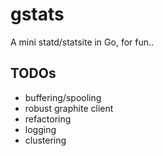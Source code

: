# gstats

A mini statd/statsite in Go, for fun..

## TODOs

- buffering/spooling
- robust graphite client
- refactoring
- logging
- clustering
